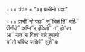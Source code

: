 +++
title = "०३ प्राचीनो यज्ञः"

+++
प्राची᳓नो यज्ञः᳓ सु᳓धितं हि᳓ बर्हिः᳓  
प्रीणीते᳓ अग्नि᳓र् ईळितो᳓ न᳓ हो᳓ता  
आ᳓ मात᳓रा विश्व᳓वारे हुवानो᳓  
य᳓तो यविष्ठ जज्ञिषे᳓ सुशे᳓वः